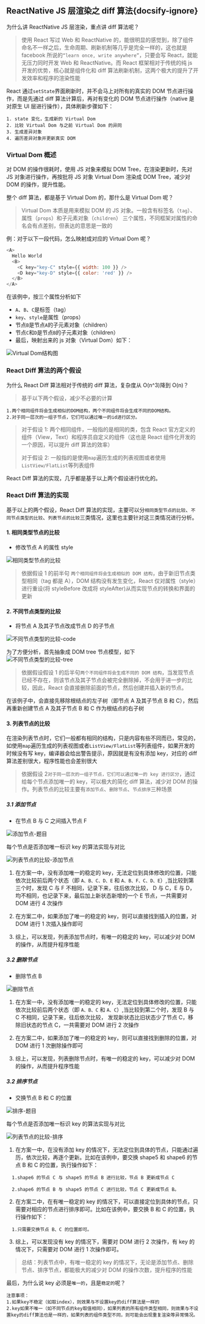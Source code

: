 ## ReactNative JS 层渲染之 diff 算法{docsify-ignore}

为什么讲 ReactNative JS 层渲染，重点讲 diff 算法呢？

> 使用 React 写过 Web 和 ReactNative 的，能很明显的感觉到，除了组件命名不一样之后，生命周期、刷新机制等几乎是完全一样的，这也就是 facebook 所说的`“learn once, write anywhere”`，只要会写 React，就能无压力同时开发 Web 和 ReactNative。而 React 框架相对于传统的纯 js 开发的优势，核心就是组件化和 diff 算法刷新机制，这两个极大的提升了开发效率和程序的渲染性能

React 通过`setState`界面刷新时，并不会马上对所有的真实的 DOM 节点进行操作，而是先通过 diff 算法计算后，再对有变化的 DOM 节点进行操作（native 是对原生 UI 层进行操作），具体刷新步骤如下：

```
1. state 变化，生成新的 Virtual Dom
2. 比较 Virtual Dom 与之前 Virtual Dom 的异同
3. 生成差异对象
4. 遍历差异对象并更新真实 DOM
```

### Virtual Dom 概述

对 DOM 的操作很耗时，使用 JS 对象来模拟 DOM Tree，在渲染更新时，先对 JS 对象进行操作，再按批将 JS 对象 Virtual Dom 渲染成 DOM Tree，减少对 DOM 的操作，提升性能。

整个 diff 算法，都是基于 Virtual Dom 的，那什么是 Virtual Dom 呢？

> Virtual Dom 本质是用来模拟 DOM 的 JS 对象。一般含有标签名（`tag`）、属性（`props`）和子元素对象（`children`） 三个属性，不同框架对属性的命名会有点差别，但表达的意思是一致的

例：对于以下一段代码，怎么映射成对应的 Virtual Dom 呢？

```javascript
<A>
  Hello World
  <B>
    <C key="key-C" style={{ width: 100 }} />
    <D key="key-D" style={{ color: 'red' }} />
  </B>
</A>
```

在该例中，按三个属性分析如下

- `A`、`B`、`C`是标签（tag）
- `key`、`style`是属性（props）
- 节点`B`是节点`A`的子元素对象（children）
- 节点`C`和`D`是节点`B`的子元素对象（children）
- 最后，映射出来的 js 对象（Virtual Dom）如下：

![Virtual Dom结构图](https://upload-images.jianshu.io/upload_images/3995013-f9d8f09a2cf0b371.png?imageMogr2/auto-orient/strip%7CimageView2/2/w/300)

### React Diff 算法的两个假设

为什么 React Diff 算法相对于传统的 diff 算法，复杂度从 O(n^3)降到 O(n)？

> 基于以下两个假设，减少不必要的计算

```
1.两个相同组件将会生成相似的DOM结构，两个不同组件将会生成不同的DOM结构。
2.对于同一层次的一组子节点，它们可以通过唯一的id进行区分。
```

> 对于假设 1: 两个相同组件，一般指的是相同的类，包含 React 官方定义的组件（View，Text）和程序员自定义的组件（这也是 React 组件化开发的一个原因，可以提升 diff 算法的效率）
>
> 对于假设 2: 一般指的是使用`map`遍历生成的列表视图或者使用`ListView/FlatList`等列表组件

React Diff 算法的实现，几乎都是基于以上两个假设进行优化的。

### React Diff 算法的实现

基于以上的两个假设，React Diff 算法的实现，主要可以分`相同类型节点的比较`、`不同节点类型的比较`、`列表节点的比较`三类情况，这里也主要针对这三类情况进行分析。

#### 1. 相同类型节点的比较

- 修改节点 A 的属性 style

![相同类型节点的比较](https://upload-images.jianshu.io/upload_images/3995013-3ea762aa423bc0a4.png?imageMogr2/auto-orient/strip%7CimageView2/2/w/500)

> 依据假设 1 的前半句 `两个相同组件将会生成相似的 DOM 结构`，由于新旧节点类型相同（tag 都是 A），DOM 结构没有发生变化，React 仅对属性（style）进行重设(将 styleBefore 改成将 styleAfter)从而实现节点的转换和界面的更新

#### 2. 不同节点类型的比较

- 将节点 A 及其子节点改成节点 D 的子节点

![不同节点类型的比较-code](https://upload-images.jianshu.io/upload_images/3995013-767f6d8411462f23.png?imageMogr2/auto-orient/strip%7CimageView2/2/w/500)

为了方便分析，首先抽象成 DOM tree 节点模型，如下
![不同节点类型的比较-tree](https://upload-images.jianshu.io/upload_images/3995013-5aebe779ce8fd693.png?imageMogr2/auto-orient/strip%7CimageView2/2/w/500)

> 依据假设假设 1 的后半句`两个不同组件将会生成不同的 DOM 结构`，当发现节点已经不存在，则该节点及其子节点会被完全删除掉，不会用于进一步的比较，因此，React 会直接删除前面的节点，然后创建并插入新的节点。

在该例子中，会直接先移除根结点的左子树（即节点 A 及其子节点 B 和 C），然后再重新创建节点 A 及其子节点 B 和 C 作为根结点的右子树

#### 3. 列表节点的比较

在渲染列表节点时，它们一般都有相同的结构，只是内容有些不同而已，常见的，如使用`map`遍历生成的列表视图或者`ListView/FlatList`等列表组件，如果开发的时候没有写 key，编译器会给出警告提示，原因就是有没有添加 key，对应的 diff 算法差别很大，程序性能也会差别很大

> 依据假设 2`对于同一层次的一组子节点，它们可以通过唯一的 key 进行区分`，通过给每个节点添加唯一的 key，可以极大的简化 diff 算法，减少对 DOM 的操作。列表节点的比较主要有`添加节点`、`删除节点`、`节点排序`三种场景

##### 3.1 添加节点

- 在节点 B 与 C 之间插入节点 F

![添加节点-题目](https://upload-images.jianshu.io/upload_images/3995013-8edd756eee6da9c8.png?imageMogr2/auto-orient/strip%7CimageView2/2/w/600)

每个节点是否添加唯一标识 key 的算法实现与对比

![列表节点的比较-添加节点](https://upload-images.jianshu.io/upload_images/3995013-4b488fc909020c7f.png?imageMogr2/auto-orient/strip%7CimageView2/2/w/800)

1. 在方案一中，没有添加唯一的稳定的 key，无法定位到具体修改的位置，只能依次比较前后两个状态（即 `A、B、C、D、E` 和 `A、B、F、C、D、E`）,当比较到第三个时，发现 C 与 F 不相同，记录下来，往后依次比较，
   D 与 C，E 与 D，均不相同，也记录下来，最后加上新状态新增的一个 E 节点，一共需要对 DOM 进行 4 次操作

2. 在方案二中，如果添加了唯一的稳定的 key，则可以直接找到插入的位置，对 DOM 进行 1 次插入操作即可

3. 综上，可以发现，列表添加节点时，有唯一的稳定的 key，可以减少对 DOM 的操作，从而提升程序性能

##### 3.2 删除节点

- 删除节点 B

![删除节点](https://upload-images.jianshu.io/upload_images/3995013-6628550854532c01.png?imageMogr2/auto-orient/strip%7CimageView2/2/w/800)

1. 在方案一中，没有添加唯一的稳定的 key，无法定位到具体修改的位置，只能依次比较前后两个状态（即 `A、B、C` 和 `A、C`）,当比较到第二个时，发现 B 与 C 不相同，记录下来，往后依次比较，
   发现新状态比旧状态少了节点 C，移除旧状态的节点 C，一共需要对 DOM 进行 2 次操作

2. 在方案二中，如果添加了唯一的稳定的 key，则可以直接找到删除的位置，对 DOM 进行 1 次删除操作即可

3. 综上，可以发现，列表删除节点时，有唯一的稳定的 key，可以减少对 DOM 的操作，从而提升程序性能

##### 3.2 排序节点

- 交换节点 B 和 C 的位置

![排序-题目](https://upload-images.jianshu.io/upload_images/3995013-e620f7438440f311.png?imageMogr2/auto-orient/strip%7CimageView2/2/w/500)

每个节点是否添加唯一标识 key 的算法实现与对比

![列表节点的比较-排序](https://upload-images.jianshu.io/upload_images/3995013-9b884ceab2996cf6.png?imageMogr2/auto-orient/strip%7CimageView2/2/w/800)

1. 在方案一中，在没有添加 key 的情况下，无法定位到具体的节点，只能通过遍历，依次比较，再逐个更新。比如在该例中，要交换 shape5 和 shape6 的节点 B 和 C 的位置，执行操作如下：

```
  1.shape6 的节点 C 与 shape5 的节点 B 进行比较，节点 B 更新成节点 C

  2.shape6 的节点 B 与 shape5 的节点 C 进行比较，节点 C 更新成节点 B。
```

2. 在方案二中，在有唯一稳定的 key 的情况下，可以直接定位到具体的节点，只需要对相应的节点进行排序即可。比如在该例中，要交换 B 和 C 的位置，执行操作如下：

```
  1.只需要交换节点 B、C 的位置即可。
```

3. 综上，可以发现没有 key 的情况下，需要对 DOM 进行 2 次操作，有 key 的情况下，只需要对 DOM 进行 1 次操作即可。

> 总结：列表节点中，有唯一稳定的 key 的情况下，无论是添加节点、删除节点、排序节点，都能极大的减少对 DOM 的操作次数，提升程序的性能

最后，为什么说 key 必须是`唯一的`，且是`稳定的`呢？

```
注意事项：
1.如果key不稳定（如取index），则效果与不设置key的diff算法是一样的
2.key如果不唯一（如不同节点的key取值相同），如果列表的所有组件类型相同，则效果与不设置key的diff算法也是一样的，如果列表的组件类型不同，则可能会出现重复渲染等异常情况。
```
